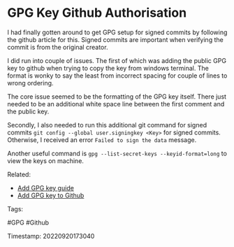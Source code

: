 # GPG Key Github Authorisation
I had finally gotten around to get GPG setup for signed commits
by following the github article for this. Signed commits are important
when verifying the commit is from the original creator.

I did run into couple of issues. The first of which was adding the
public GPG key to github when trying to copy the key from windows
terminal. The format is wonky to say the least from incorrect spacing
for couple of lines to wrong ordering.

The core issue seemed to be the formatting of the GPG key itself. There
just needed to be an additional white space line between the first
comment and the public key.

Secondly, I also needed to run this additional git command for signed
commits `git config --global user.signingkey <Key>` for signed commits.
Otherwise, I received an error `Failed to sign the data` message.

Another useful command is `gpg --list-secret-keys --keyid-format=long`
to view the keys on machine.

Related:
 * [Add GPG key guide](https://docs.github.com/en/authentication/managing-commit-signature-verification/generating-a-new-gpg-key)
 * [Add GPG key to Github](https://docs.github.com/en/authentication/managing-commit-signature-verification/adding-a-gpg-key-to-your-github-account)

Tags:
  
  #GPG #Github

Timestamp:
    20220920173040